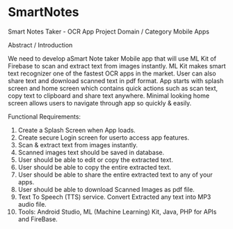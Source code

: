 # SmartNotes
Smart Notes Taker - OCR App
Project Domain / Category
Mobile Apps

Abstract / Introduction

We need to develop aSmart Note taker Mobile app that will use ML Kit of Firebase to scan and extract text from images instantly. ML Kit makes smart text recognizer one of the fastest OCR apps in the market. User can also share text and download scanned text in pdf format. App starts with splash screen and home screen which contains quick actions such as scan text, copy text to clipboard and share text anywhere. Minimal looking home screen allows users to navigate through app so quickly & easily.

Functional Requirements:

1.	Create a Splash Screen when App loads.
2.	Create secure Login screen for userto access app features.
3.	Scan & extract text from images instantly.
4.	Scanned images text should be saved in database.
5.	User should be able to edit or copy the extracted text.
6.	User should be able to copy the entire extracted text.
7.	User should be able to share the entire extracted text to any of your apps.
8.	User should be able to download Scanned Images as pdf file.
9.	Text To Speech (TTS) service. Convert Extracted any text into MP3 audio file.
10.	Tools:
Android Studio, ML (Machine Learning) Kit, Java, PHP for APIs and FireBase.
